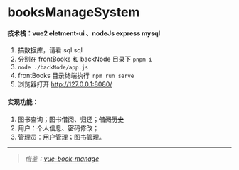 # booksManageSystem

#### 技术栈：vue2  eletment-ui 、nodeJs express mysql

1. 搞数据库，请看 sql.sql
2. 分别在 frontBooks 和 backNode 目录下 `pnpm i`
3. `node ./backNode/app.js`
4. frontBooks 目录终端执行` npm run serve`
5. 浏览器打开 http://127.0.0.1:8080/

#### 实现功能：

1. 图书查询；图书借阅、归还；~~借阅历史~~
2. 用户：个人信息、密码修改；
3. 管理员：用户管理；图书管理。

------



> *借鉴：[vue-book-manage](https://github.com/84960390/vue-book-manage.git)*

